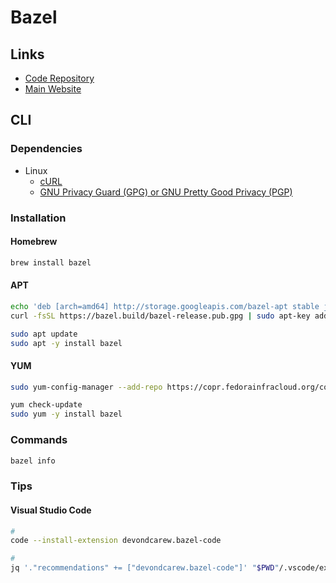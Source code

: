 # Bazel

<!--
https://www.youtube.com/watch?v=mXLrk0ipwz4
-->

## Links

- [Code Repository](https://github.com/bazelbuild/bazel/)
- [Main Website](https://bazel.build/)

## CLI

### Dependencies

- Linux
  - [cURL](/curl.md)
  - [GNU Privacy Guard (GPG) or GNU Pretty Good Privacy (PGP)](/gnu-gpg.md)

### Installation

#### Homebrew

```sh
brew install bazel
```

#### APT

```sh
echo 'deb [arch=amd64] http://storage.googleapis.com/bazel-apt stable jdk1.8' | sudo tee /etc/apt/sources.list.d/bazel.list
curl -fsSL https://bazel.build/bazel-release.pub.gpg | sudo apt-key add -

sudo apt update
sudo apt -y install bazel
```

#### YUM

```sh
sudo yum-config-manager --add-repo https://copr.fedorainfracloud.org/coprs/vbatts/bazel/repo/epel-7/vbatts-bazel-epel-7.repo

yum check-update
sudo yum -y install bazel
```

### Commands

```sh
bazel info
```

### Tips

#### Visual Studio Code

```sh
#
code --install-extension devondcarew.bazel-code

#
jq '."recommendations" += ["devondcarew.bazel-code"]' "$PWD"/.vscode/extensions.json | sponge "$PWD"/.vscode/extensions.json
```

